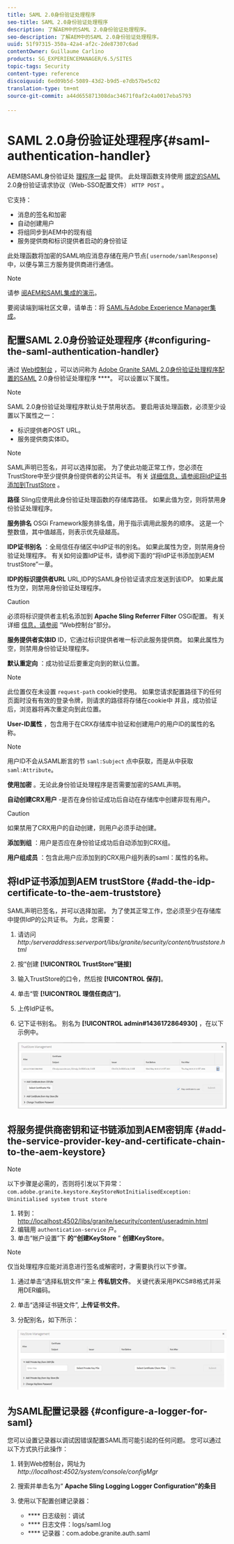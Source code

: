 ```yaml
---
title: SAML 2.0身份验证处理程序
seo-title: SAML 2.0身份验证处理程序
description: 了解AEM中的SAML 2.0身份验证处理程序。
seo-description: 了解AEM中的SAML 2.0身份验证处理程序。
uuid: 51f97315-350a-42a4-af2c-2de87307c6ad
contentOwner: Guillaume Carlino
products: SG_EXPERIENCEMANAGER/6.5/SITES
topic-tags: Security
content-type: reference
discoiquuid: 6ed09b5d-5089-43d2-b9d5-e7db57be5c02
translation-type: tm+mt
source-git-commit: a44d655871308dac34671f0af2c4a0017eba5793

---
```



# SAML 2.0身份验证处理程序{#saml-authentication-handler}

AEM随SAML身份验证处 [理程序一起](http://saml.xml.org/saml-specifications) 提供。 此处理函数支持使用 [绑定的SAML](http://saml.xml.org/saml-specifications) 2.0身份验证请求协议（Web-SSO配置文件） `HTTP POST` 。

它支持：

* 消息的签名和加密
* 自动创建用户
* 将组同步到AEM中的现有组
* 服务提供商和标识提供者启动的身份验证

此处理函数将加密的SAML响应消息存储在用户节点( `usernode/samlResponse`)中，以便与第三方服务提供商进行通信。

>[!NOTE]
>
>请参 [阅AEM和SAML集成的演示](https://helpx.adobe.com/cq/kb/saml-demo.html)。
>
>要阅读端到端社区文章，请单击：将 [SAML与Adobe Experience Manager集成](https://helpx.adobe.com/experience-manager/using/aem63_saml.html)。

## 配置SAML 2.0身份验证处理程序 {#configuring-the-saml-authentication-handler}

通过 [Web控制台](/help/sites-deploying/configuring-osgi.md) ，可以访问称为 [Adobe Granite SAML 2.0身份验证处理程序配置的SAML](http://saml.xml.org/saml-specifications) 2.0身份验证处理程序 ****。 可以设置以下属性。

>[!NOTE]
>
>SAML 2.0身份验证处理程序默认处于禁用状态。 要启用该处理函数，必须至少设置以下属性之一：
>
>* 标识提供者POST URL。
>* 服务提供商实体ID。
>



>[!NOTE]
>
>SAML声明已签名，并可以选择加密。 为了使此功能正常工作，您必须在TrustStore中至少提供身份提供者的公共证书。 有关 [详细信息，请参阅将IdP证书添加到TrustStore](/help/sites-administering/saml-2-0-authenticationhandler.md#add-the-idp-certificate-to-the-aem-truststore) 。

**路径** Sling应使用此身份验证处理函数的存储库路径。 如果此值为空，则将禁用身份验证处理程序。

**服务排名** OSGi Framework服务排名值，用于指示调用此服务的顺序。 这是一个整数值，其中值越高，则表示优先级越高。

**IDP证书别名** ：全局信任存储区中IdP证书的别名。 如果此属性为空，则禁用身份验证处理程序。 有关如何设置IdP证书，请参阅下面的“将IdP证书添加到AEM trustStore”一章。

**IDP的标识提供者URL** URL,IDP的SAML身份验证请求应发送到该IDP。 如果此属性为空，则禁用身份验证处理程序。

>[!CAUTION]
>
>必须将标识提供者主机名添加到 **Apache Sling Referrer Filter** OSGi配置。 有关详细 [信息，请参阅](/help/sites-deploying/configuring-osgi.md) “Web控制台”部分。

**服务提供者实体ID** ID，它通过标识提供者唯一标识此服务提供商。 如果此属性为空，则禁用身份验证处理程序。

**默认重定向** ：成功验证后要重定向到的默认位置。

>[!NOTE]
>
>此位置仅在未设置 `request-path` cookie时使用。 如果您请求配置路径下的任何页面时没有有效的登录令牌，则请求的路径将存储在cookie中
>并且，成功验证后，浏览器将再次重定向到此位置。

**User-ID属性** ，包含用于在CRX存储库中验证和创建用户的用户ID的属性的名称。

>[!NOTE]
>
>用户ID不会从SAML断言的节 `saml:Subject` 点中获取，而是从中获取 `saml:Attribute`。

**使用加密** 。无论此身份验证处理程序是否需要加密的SAML声明。

**自动创建CRX用户** -是否在身份验证成功后自动在存储库中创建非现有用户。

>[!CAUTION]
>
>如果禁用了CRX用户的自动创建，则用户必须手动创建。

**添加到组** ：用户是否应在身份验证成功后自动添加到CRX组。

**用户组成员** ：包含此用户应添加到的CRX用户组列表的saml：属性的名称。

## 将IdP证书添加到AEM trustStore {#add-the-idp-certificate-to-the-aem-truststore}

SAML声明已签名，并可以选择加密。 为了使其正常工作，您必须至少在存储库中提供IdP的公共证书。 为此，您需要：

1. 请访问 *http:/serveraddress:serverport/libs/granite/security/content/truststore.html*
1. 按“创建 **[!UICONTROL TrustStore”链接]**
1. 输入TrustStore的口令，然后按 **[!UICONTROL 保存]**。
1. 单击“管 **[!UICONTROL 理信任商店”]**。
1. 上传IdP证书。
1. 记下证书别名。 别名为 **[!UICONTROL admin#1436172864930]** ，在以下示例中。

   ![chlimage_1-372](assets/chlimage_1-372.png)

## 将服务提供商密钥和证书链添加到AEM密钥库 {#add-the-service-provider-key-and-certificate-chain-to-the-aem-keystore}

>[!NOTE]
>
>以下步骤是必需的，否则将引发以下异常： `com.adobe.granite.keystore.KeyStoreNotInitialisedException: Uninitialised system trust store`

1. 转到： [http://localhost:4502/libs/granite/security/content/useradmin.html](http://localhost:4502/libs/granite/security/content/useradmin.html)
1. 编辑用 `authentication-service` 户。
1. 单击“帐户设置”下 **的“创建KeyStore** ” **创建KeyStore**。

>[!NOTE]
>
>仅当处理程序应能对消息进行签名或解密时，才需要执行以下步骤。

1. 通过单击“选择私钥文件”来上 **传私钥文件**。 关键代表采用PKCS#8格式并采用DER编码。
1. 单击“选择证书链文件”, **上传证书文件**。
1. 分配别名，如下所示：

   ![chlimage_1-373](assets/chlimage_1-373.png)

## 为SAML配置记录器 {#configure-a-logger-for-saml}

您可以设置记录器以调试因错误配置SAML而可能引起的任何问题。 您可以通过以下方式执行此操作：

1. 转到Web控制台，网址为 *http://localhost:4502/system/console/configMgr*
1. 搜索并单击名为“ **Apache Sling Logging Logger Configuration”的条目**
1. 使用以下配置创建记录器：

   * **** 日志级别：调试
   * **** 日志文件：logs/saml.log
   * **** 记录器：com.adobe.granite.auth.saml

